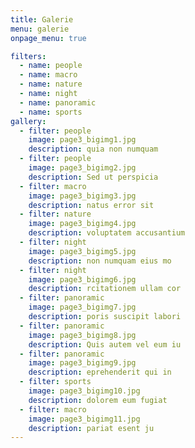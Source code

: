```yaml
---
title: Galerie
menu: galerie
onpage_menu: true

filters:
  - name: people
  - name: macro
  - name: nature
  - name: night
  - name: panoramic
  - name: sports 
gallery:
  - filter: people
    image: page3_bigimg1.jpg
    description: quia non numquam
  - filter: people
    image: page3_bigimg2.jpg
    description: Sed ut perspicia
  - filter: macro
    image: page3_bigimg3.jpg
    description: natus error sit
  - filter: nature
    image: page3_bigimg4.jpg
    description: voluptatem accusantium
  - filter: night
    image: page3_bigimg5.jpg
    description: non numquam eius mo
  - filter: night
    image: page3_bigimg6.jpg
    description: rcitationem ullam cor
  - filter: panoramic
    image: page3_bigimg7.jpg
    description: poris suscipit labori
  - filter: panoramic
    image: page3_bigimg8.jpg
    description: Quis autem vel eum iu
  - filter: panoramic
    image: page3_bigimg9.jpg
    description: eprehenderit qui in
  - filter: sports
    image: page3_bigimg10.jpg
    description: dolorem eum fugiat
  - filter: macro
    image: page3_bigimg11.jpg
    description: pariat esent ju
---
```

